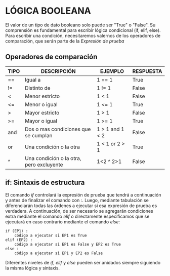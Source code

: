 # LÓGICA BOOLEANA

 El valor de un tipo de dato booleano solo puede ser "True" o "False". Su comprensión es fundamental para escribir lógica condicional (if, elif, else). Para escribir una condición, necesitaremos valernos de los operadores de comparación, que serán parte de la *Expresión de prueba*

 ## Operadores de comparación
|TIPO|DESCRIPCIÓN|EJEMPLO|RESPUESTA|
|-|-|-|-|
|==|Igual a|1 == 1|True|
|!=|Distinto de|1 != 1|False|
|<|Menor estricto|1 < 1|False|
|<=|Menor o igual|1 <= 1|True|
|>|Mayor estricto|1 > 1|False|
|>=|Mayor o igual|1 >= 1|True|
|and|Dos o mas condiciones que se cumplan|1 > 1 and 1 < 2|False|
|or|Una condición o la otra|1 < 1 or 2 > 1|True|
|^|Una condición o la otra, pero excluyente|1<2 ^ 2>1|False| 

## if: Sintaxis de estructura
El comando *if* controlará la expresión de prueba que tendrá a continuación y antes de finalizar el comando con *:*. Luego, mediante tabulación se diferenciarán todas las órdenes a ejecutar si esa expresión de prueba es verdadera. A continuación, de ser necesario se agregarán condiciones extra mediante el comando *elif* o directamente especificamos que se ejecutará en caso contrario mediante el comando *else*:
 
    if (EP1) :
        código a ejecutar si EP1 es True
    elif (EP2) :
        código a ejecutar si EP1 es False y EP2 es True
    else :
        código a ejecutar si EP1 y EP2 es False
    
Diferentes niveles de *if*, *elif* y *else* pueden ser anidados siempre siguiendo la misma lógica y sintaxis.



